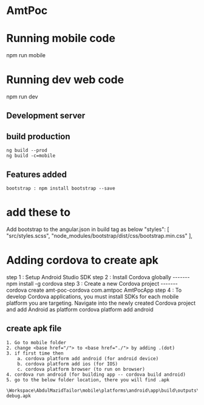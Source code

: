 # AmtPoc

# Running mobile code
npm run mobile

# Running dev web code
npm run dev

## Development server

## build production
    ng build --prod
    ng build -c=mobile
    
## Features added 
    bootstrap : npm install bootstrap --save
    
# add these to 
  Add bootstrap to the angular.json in build tag as below
  "styles": [
              "src/styles.scss",
              "node_modules/bootstrap/dist/css/bootstrap.min.css"
            ],
   
# Adding cordova to create apk
step 1 : Setup Android Studio SDK
step 2 : Install Cordova globally ------- npm install -g cordova
step 3 : Create a new Cordova project ------- cordova create amt-poc-cordova com.amtpoc AmtPocApp
step 4 : To develop Cordova applications, you must install SDKs for each mobile platform you are targeting. Navigate into the newly created Cordova project and add Android as platform
         cordova platform add android
         
    
## create apk file
    1. Go to mobile folder
    2. change <base href="/"> to <base href="./"> by adding .(dot)
    3. if first time then
        a. cordova platform add android (for android device)
        b. cordova platform add ios (for IOS)
        c. cordova platform browser (to run on browser)
    4. cordova run android (for building app -- cordova build android)
    5. go to the below folder location, there you will find .apk
        \Workspace\AbdulMazidTailor\mobile\platforms\android\app\build\outputs\apk\debug\app-debug.apk
